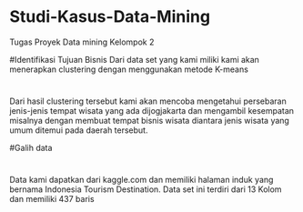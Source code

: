 # Studi-Kasus-Data-Mining
Tugas Proyek Data mining Kelompok 2


#Identifikasi Tujuan Bisnis
Dari data set yang kami miliki kami akan menerapkan clustering dengan menggunakan metode K-means
#
Dari hasil clustering tersebut kami akan mencoba mengetahui persebaran jenis-jenis tempat wisata yang ada dijogjakarta dan mengambil kesempatan misalnya dengan membuat tempat bisnis wisata diantara jenis wisata yang umum ditemui pada  daerah tersebut.


#Galih data
#
Data kami dapatkan dari kaggle.com dan memiliki halaman induk yang bernama Indonesia Tourism Destination. Data set ini terdiri dari 13 Kolom dan memiliki 437 baris
